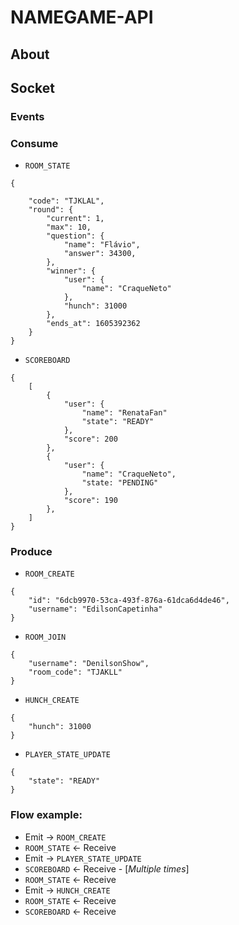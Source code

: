 # NAMEGAME-API

## About


## Socket

### Events

### Consume

- `ROOM_STATE`
```
{

	"code": "TJKLAL",
	"round": {
		"current": 1,
		"max": 10,
		"question": {
			"name": "Flávio",
		    "answer": 34300,
		},
		"winner": {
			"user": {
				"name": "CraqueNeto"
			},
			"hunch": 31000
		},
        "ends_at": 1605392362
	}
}
```

- `SCOREBOARD`
```
{
    [
        {
            "user": {
                "name": "RenataFan"
                "state": "READY"
            },
            "score": 200
        },
        {
            "user": {
                "name": "CraqueNeto",
                "state: "PENDING"
            },
            "score": 190
        },
    ]
}
```

### Produce

- `ROOM_CREATE`
```
{
    "id": "6dcb9970-53ca-493f-876a-61dca6d4de46",  
    "username": "EdilsonCapetinha"
}
```

- `ROOM_JOIN`
```
{
    "username": "DenilsonShow",
    "room_code": "TJAKLL"
}
```

- `HUNCH_CREATE`
```
{
    "hunch": 31000
}
```

- `PLAYER_STATE_UPDATE`
```
{
    "state": "READY"
}
```


### Flow example: 

- Emit -> `ROOM_CREATE`
- `ROOM_STATE` <- Receive
- Emit -> `PLAYER_STATE_UPDATE`
- `SCOREBOARD` <- Receive - [_Multiple times_]
- `ROOM_STATE` <- Receive
- Emit -> `HUNCH_CREATE`
- `ROOM_STATE` <- Receive
- `SCOREBOARD` <- Receive